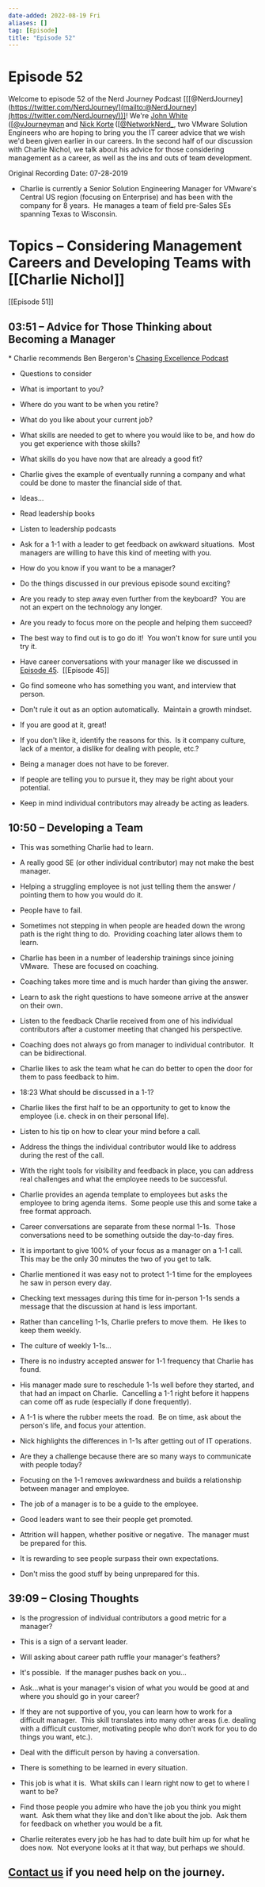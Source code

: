 ```yaml
---
date-added: 2022-08-19 Fri
aliases: []
tag: [Episode]
title: "Episode 52"
---
```


# Episode 52

Welcome to episode 52 of the Nerd Journey Podcast [[[@NerdJourney](https://twitter.com/NerdJourney/](mailto:@NerdJourney](https://twitter.com/NerdJourney/))]! We're [John White](https://www.linkedin.com/in/vJourneyman/) ([[@vJourneyman](https://twitter.com/vJourneyman](mailto:@vJourneyman](https://twitter.com/vJourneyman))) and [Nick Korte](https://www.linkedin.com/in/nickkortenetworknerd/) ([[@NetworkNerd_](https://twitter.com/NetworkNerd_/](mailto:@NetworkNerd_](https://twitter.com/NetworkNerd_/))), two VMware Solution Engineers who are hoping to bring you the IT career advice that we wish we'd been given earlier in our careers. In the second half of our discussion with Charlie Nichol, we talk about his advice for those considering management as a career, as well as the ins and outs of team development. 

Original Recording Date: 07-28-2019 

* Charlie is currently a Senior Solution Engineering Manager for VMware's Central US region (focusing on Enterprise) and has been with the company for 8 years.  He manages a team of field pre-Sales SEs spanning Texas to Wisconsin.  

# Topics – Considering Management Careers and Developing Teams with [[Charlie Nichol]] 

[[Episode 51]]

## 03:51 – Advice for Those Thinking about Becoming a Manager 

* Charlie recommends Ben Bergeron's [Chasing Excellence Podcast]([https://www.stitcher.com/podcast/built-by-bergeron/chasing-excellence-with-ben-bergeron](https://www.stitcher.com/podcast/built-by-bergeron/chasing-excellence-with-ben-bergeron)) 

* Questions to consider 

* What is important to you? 

* Where do you want to be when you retire? 

* What do you like about your current job? 

* What skills are needed to get to where you would like to be, and how do you get experience with those skills? 

* What skills do you have now that are already a good fit? 

* Charlie gives the example of eventually running a company and what could be done to master the financial side of that. 

* Ideas... 

* Read leadership books 

* Listen to leadership podcasts 

* Ask for a 1-1 with a leader to get feedback on awkward situations.  Most managers are willing to have this kind of meeting with you. 

* How do you know if you want to be a manager? 

* Do the things discussed in our previous episode sound exciting? 

* Are you ready to step away even further from the keyboard?  You are not an expert on the technology any longer. 

* Are you ready to focus more on the people and helping them succeed? 

* The best way to find out is to go do it!  You won't know for sure until you try it. 

* Have career conversations with your manager like we discussed in [Episode 45](http://nerd-journey.com/nerd-journey-045-career-conversations-with-your-manager/).  [[Episode 45]]

* Go find someone who has something you want, and interview that person. 

* Don't rule it out as an option automatically.  Maintain a growth mindset. 

* If you are good at it, great! 

* If you don't like it, identify the reasons for this.  Is it company culture, lack of a mentor, a dislike for dealing with people, etc.? 

* Being a manager does not have to be forever.   

* If people are telling you to pursue it, they may be right about your potential. 

* Keep in mind individual contributors may already be acting as leaders. 

## 10:50 – Developing a Team 

* This was something Charlie had to learn. 

* A really good SE (or other individual contributor) may not make the best manager.   

* Helping a struggling employee is not just telling them the answer / pointing them to how you would do it. 

* People have to fail.   

* Sometimes not stepping in when people are headed down the wrong path is the right thing to do.  Providing coaching later allows them to learn. 

* Charlie has been in a number of leadership trainings since joining VMware.  These are focused on coaching. 

* Coaching takes more time and is much harder than giving the answer. 

* Learn to ask the right questions to have someone arrive at the answer on their own. 

* Listen to the feedback Charlie received from one of his individual contributors after a customer meeting that changed his perspective.   

* Coaching does not always go from manager to individual contributor.  It can be bidirectional. 

* Charlie likes to ask the team what he can do better to open the door for them to pass feedback to him. 

* 18:23 What should be discussed in a 1-1? 

* Charlie likes the first half to be an opportunity to get to know the employee (i.e. check in on their personal life).  

* Listen to his tip on how to clear your mind before a call. 

* Address the things the individual contributor would like to address during the rest of the call. 

* With the right tools for visibility and feedback in place, you can address real challenges and what the employee needs to be successful. 

* Charlie provides an agenda template to employees but asks the employee to bring agenda items.  Some people use this and some take a free format approach. 

* Career conversations are separate from these normal 1-1s.  Those conversations need to be something outside the day-to-day fires. 

* It is important to give 100% of your focus as a manager on a 1-1 call.  This may be the only 30 minutes the two of you get to talk. 

* Charlie mentioned it was easy not to protect 1-1 time for the employees he saw in person every day. 

* Checking text messages during this time for in-person 1-1s sends a message that the discussion at hand is less important. 

* Rather than cancelling 1-1s, Charlie prefers to move them.  He likes to keep them weekly. 

* The culture of weekly 1-1s... 

* There is no industry accepted answer for 1-1 frequency that Charlie has found. 

* His manager made sure to reschedule 1-1s well before they started, and that had an impact on Charlie.  Cancelling a 1-1 right before it happens can come off as rude (especially if done frequently). 

* A 1-1 is where the rubber meets the road.  Be on time, ask about the person's life, and focus your attention. 

* Nick highlights the differences in 1-1s after getting out of IT operations. 

* Are they a challenge because there are so many ways to communicate with people today? 

* Focusing on the 1-1 removes awkwardness and builds a relationship between manager and employee. 

* The job of a manager is to be a guide to the employee.  

* Good leaders want to see their people get promoted. 

* Attrition will happen, whether positive or negative.  The manager must be prepared for this. 

* It is rewarding to see people surpass their own expectations. 

* Don't miss the good stuff by being unprepared for this. 

## 39:09 – Closing Thoughts 

* Is the progression of individual contributors a good metric for a manager? 

* This is a sign of a servant leader. 

* Will asking about career path ruffle your manager's feathers? 

* It's possible.  If the manager pushes back on you... 

* Ask...what is your manager's vision of what you would be good at and where you should go in your career? 

* If they are not supportive of you, you can learn how to work for a difficult manager.  This skill translates into many other areas (i.e. dealing with a difficult customer, motivating people who don't work for you to do things you want, etc.). 

* Deal with the difficult person by having a conversation. 

* There is something to be learned in every situation. 

* This job is what it is.  What skills can I learn right now to get to where I want to be? 

* Find those people you admire who have the job you think you might want.  Ask them what they like and don't like about the job.  Ask them for feedback on whether you would be a fit. 

* Charlie reiterates every job he has had to date built him up for what he does now.  Not everyone looks at it that way, but perhaps we should. 

## [Contact us](https://twitter.com/NerdJourney) if you need help on the journey.